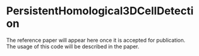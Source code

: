 # PersistentHomological3DCellDetection
The reference paper will appear here once it is accepted for publication.
The usage of this code will be described in the paper.
